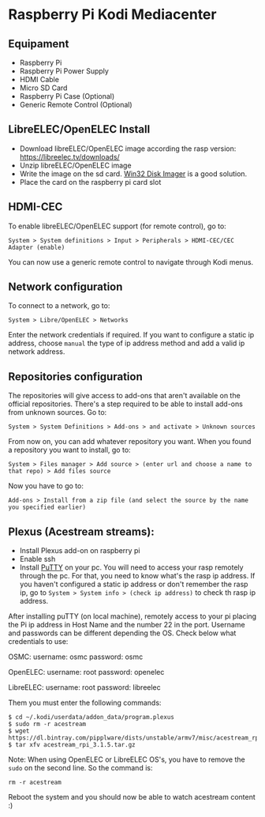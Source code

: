 # Raspberry Pi Kodi Mediacenter

Equipament
---------------------------
* Raspberry Pi
* Raspberry Pi Power Supply
* HDMI Cable
* Micro SD Card
* Raspberry Pi Case (Optional)
* Generic Remote Control (Optional)

LibreELEC/OpenELEC Install
---------------------------

* Download libreELEC/OpenELEC image according the rasp version: https://libreelec.tv/downloads/
* Unzip libreELEC/OpenELEC image
* Write the image on the sd card. [Win32 Disk Imager](https://sourceforge.net/projects/win32diskimager/) is a good solution. 
* Place the card on the raspberry pi card slot

HDMI-CEC
---------------------------

To enable libreELEC/OpenELEC support (for remote control), go to:
    
    System > System definitions > Input > Peripherals > HDMI-CEC/CEC Adapter (enable)
 
 You can now use a generic remote control to navigate through Kodi menus.
    
Network configuration
---------------------------

To connect to a network, go to:
   
    System > Libre/OpenELEC > Networks
    
Enter the network credentials if required. If you want to configure a static ip address, choose `manual` the type of ip address method and add a valid ip network address. 

Repositories configuration
---------------------------

The repositories will give access to add-ons that aren't available on the official repositories. There's a step required to be able to install add-ons from unknown sources. Go to:

    System > System Definitions > Add-ons > and activate > Unknown sources
    
From now on, you can add whatever repository you want. When you found a repository you want to install, go to:

    System > Files manager > Add source > (enter url and choose a name to that repo) > Add files source
    
Now you have to go to:

    Add-ons > Install from a zip file (and select the source by the name you specified earlier)
    

Plexus (Acestream streams):
---------------------------

* Install Plexus add-on on raspberry pi
* Enable ssh
* Install [PuTTY](http://www.putty.org/) on your pc. You will need to access your rasp remotely through the pc. For that, you need to know what's the rasp ip address. If you haven't configured a static ip address or don't remember the rasp ip, go to `System > System info > (check ip address)` to check th rasp ip address.   

After installing puTTY (on local machine), remotely access to your pi placing the Pi ip address in Host Name and the number 22 in the port.
Username and passwords can be different depending the OS. Check below what credentials to use:

OSMC:
username: osmc
password: osmc

OpenELEC:
username: root
password: openelec

LibreELEC:
username: root
password: libreelec

Them you must enter the following commands:

    $ cd ~/.kodi/userdata/addon_data/program.plexus
    $ sudo rm -r acestream
    $ wget https://dl.bintray.com/pipplware/dists/unstable/armv7/misc/acestream_rpi_3.1.5.tar.gz
    $ tar xfv acestream_rpi_3.1.5.tar.gz
 
Note: When using OpenELEC or LibreELEC OS's, you have to remove the `sudo` on the second line. So the command is:
    
    rm -r acestream
    
Reboot the system and you should now be able to watch acestream content :)
